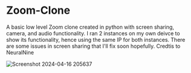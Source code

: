 # Zoom-Clone
A basic low level Zoom clone created in python with screen sharing, camera, and audio functionality.
I ran 2 instances on my own deivce to show its functionality, hence using the same IP for both instances. 
There are some issues in screen sharing that I'll fix soon hopefully. 
Credtis to NeuralNine

![Screenshot 2024-04-16 205637](https://github.com/sAhmedHasan/Zoom-Clone/assets/74529787/f8880499-bc26-45fe-9a60-bc9fb130e689)
